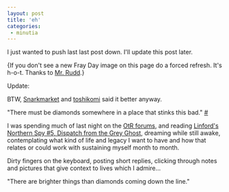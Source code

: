 ```yaml
---
layout: post
title: 'eh'
categories:
 - minutia
---
```


I just wanted to push last last post down. I'll update this post later.



{If you don't see a new Fray Day image on this page do a forced refresh. It's h-o-t. Thanks to <a href="http://rearviewwindow.com/">Mr. Rudd</a>.}



Update:



BTW, <a href="http://snarkmarket.com/blog/snarkives/election_2004/wanting_war/">Snarkmarket</a> and <a href="http://www.toshikomi.com/blogs/archives/000206.html">toshikomi</a> said it better anyway.



"There must be diamonds somewhere in a place that stinks this bad." <a href="http://www.songmeanings.net/lyric.php?lid=3530822107858490873">#</a>



I was spending much of last night on the <a href="http://overtherhine.com/orchard/index.php">OtR forums</a>, and reading <a href="http://www.overtherhine.com/orchard/index.php?showtopic=2772">Linford's Northern Spy #5, Dispatch from the Grey Ghost</a>, dreaming while still awake, contemplating what kind of life and legacy I want to have and how that relates or could work with sustaining myself month to month.



Dirty fingers on the keyboard, posting short replies, clicking through notes and pictures that give context to lives which I admire...



"There are brighter things than diamonds coming down the line."
